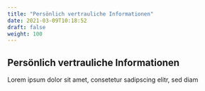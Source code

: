 ```yaml
---
title: "Persönlich vertrauliche Informationen"
date: 2021-03-09T10:18:52
draft: false
weight: 100
---
```

## Persönlich vertrauliche Informationen

Lorem ipsum dolor sit amet, consetetur sadipscing elitr, sed diam 